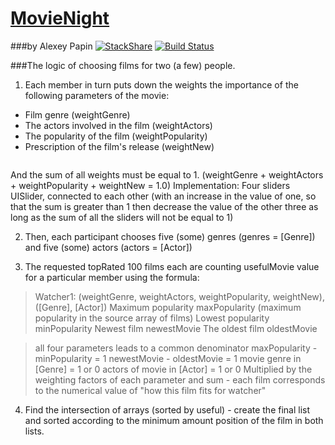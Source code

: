 # [MovieNight](https://teamtreehouse.com/projects/movie-night-for-ios)
###by Alexey Papin  [![StackShare](https://img.shields.io/badge/tech-stack-0690fa.svg?style=flat)](https://stackshare.io/zzheads/zzheads-at-gmail-com) [![Build Status](https://travis-ci.org/Jintin/Swimat.svg?branch=master)](https://travis-ci.org/Jintin/Swimat)

###The logic of choosing films for two (a few) people.

1) Each member in turn puts down the weights the importance of the following parameters of the movie:

- Film genre (weightGenre)
- The actors involved in the film (weightActors)
- The popularity of the film (weightPopularity)
- Prescription of the film's release (weightNew)
<img src="">


And the sum of all weights must be equal to 1. (weightGenre + weightActors + weightPopularity + weightNew = 1.0)
Implementation:
Four sliders UISlider, connected to each other (with an increase in the value of one, so that the sum is greater than 1 
then decrease the value of the other three as long as the sum of all the sliders will not be equal to 1)

2) Then, each participant chooses five (some) genres (genres = [Genre]) and five (some) actors (actors = [Actor])

3) The requested topRated 100 films each are counting usefulMovie value for a particular member using the formula:

> Watcher1: (weightGenre, weightActors, weightPopularity, weightNew), ([Genre], [Actor])
> Maximum popularity maxPopularity (maximum popularity in the source array of films)
> Lowest popularity minPopularity
> Newest film newestMovie
> The oldest film oldestMovie

> all four parameters leads to a common denominator
> maxPopularity - minPopularity = 1
> newestMovie - oldestMovie = 1
> movie genre in [Genre] = 1 or 0
> actors of movie in [Actor] = 1 or 0
> Multiplied by the weighting factors of each parameter and sum - each film corresponds to the numerical value of "how this film fits for watcher"

4) Find the intersection of arrays (sorted by useful) - create the final list and sorted according to the minimum amount
position of the film in both lists.
